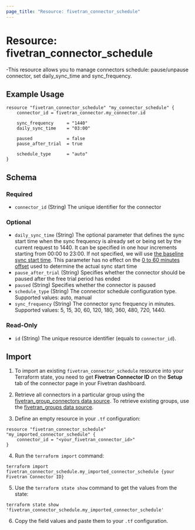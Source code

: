 ```yaml
---
page_title: "Resource: fivetran_connector_schedule"
---
```


# Resource: fivetran_connector_schedule

-This resource allows you to manage connectors schedule: pause/unpause connector, set daily_sync_time and sync_frequency.

## Example Usage

```hcl
resource "fivetran_connector_schedule" "my_connector_schedule" {
    connector_id = fivetran_connector.my_connector.id

    sync_frequency     = "1440"
    daily_sync_time    = "03:00"

    paused             = false
    pause_after_trial  = true

    schedule_type      = "auto"
}
```

<!-- schema generated by tfplugindocs -->
## Schema

### Required

- `connector_id` (String) The unique identifier for the connector

### Optional

- `daily_sync_time` (String) The optional parameter that defines the sync start time when the sync frequency is already set or being set by the current request to 1440. It can be specified in one hour increments starting from 00:00 to 23:00. If not specified, we will use [the baseline sync start time](https://fivetran.com/docs/getting-started/syncoverview#syncfrequencyandscheduling). This parameter has no effect on the [0 to 60 minutes offset](https://fivetran.com/docs/getting-started/syncoverview#syncstarttimesandoffsets) used to determine the actual sync start time
- `pause_after_trial` (String) Specifies whether the connector should be paused after the free trial period has ended
- `paused` (String) Specifies whether the connector is paused
- `schedule_type` (String) The connector schedule configuration type. Supported values: auto, manual
- `sync_frequency` (String) The connector sync frequency in minutes. Supported values: 5, 15, 30, 60, 120, 180, 360, 480, 720, 1440.

### Read-Only

- `id` (String) The unique resource identifier (equals to `connector_id`).

## Import

1. To import an existing `fivetran_connector_schedule` resource into your Terraform state, you need to get **Fivetran Connector ID** on the **Setup** tab of the connector page in your Fivetran dashboard.

2. Retrieve all connectors in a particular group using the [fivetran_group_connectors data source](/docs/data-sources/group_connectors). To retrieve existing groups, use the [fivetran_groups data source](/docs/data-sources/groups).

3. Define an empty resource in your `.tf` configuration:

```hcl
resource "fivetran_connector_schedule" "my_imported_connector_schedule" {
    connector_id = "<your_fivetran_connector_id>"
}
```

4. Run the `terraform import` command:

```
terraform import fivetran_connector_schedule.my_imported_connector_schedule {your Fivetran Connector ID}
```

5.  Use the `terraform state show` command to get the values from the state:

```
terraform state show 'fivetran_connector_schedule.my_imported_connector_schedule'
```

6. Copy the field values and paste them to your `.tf` configuration.